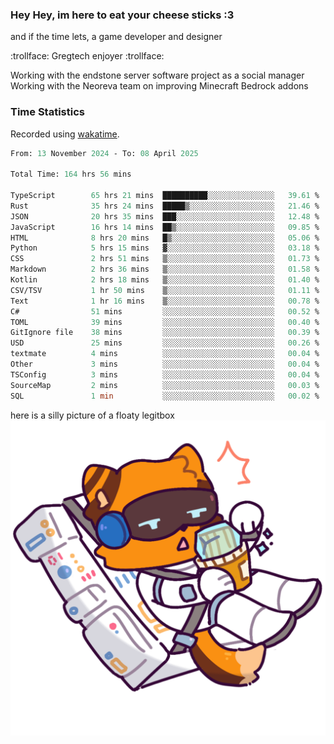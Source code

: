 ### Hey Hey, im here to eat your cheese sticks :3
and if the time lets, a game developer and designer

:trollface: Gregtech enjoyer :trollface:

Working with the endstone server software project as a social manager<br>
Working with the Neoreva team on improving Minecraft Bedrock addons

### Time Statistics
Recorded using [wakatime](https://wakatime.com).

<!--START_SECTION:waka-->

```ocaml
From: 13 November 2024 - To: 08 April 2025

Total Time: 164 hrs 56 mins

TypeScript        65 hrs 21 mins  ██████████░░░░░░░░░░░░░░░   39.61 %
Rust              35 hrs 24 mins  █████▒░░░░░░░░░░░░░░░░░░░   21.46 %
JSON              20 hrs 35 mins  ███░░░░░░░░░░░░░░░░░░░░░░   12.48 %
JavaScript        16 hrs 14 mins  ██▒░░░░░░░░░░░░░░░░░░░░░░   09.85 %
HTML              8 hrs 20 mins   █▒░░░░░░░░░░░░░░░░░░░░░░░   05.06 %
Python            5 hrs 15 mins   ▓░░░░░░░░░░░░░░░░░░░░░░░░   03.18 %
CSS               2 hrs 51 mins   ▒░░░░░░░░░░░░░░░░░░░░░░░░   01.73 %
Markdown          2 hrs 36 mins   ▒░░░░░░░░░░░░░░░░░░░░░░░░   01.58 %
Kotlin            2 hrs 18 mins   ▒░░░░░░░░░░░░░░░░░░░░░░░░   01.40 %
CSV/TSV           1 hr 50 mins    ▒░░░░░░░░░░░░░░░░░░░░░░░░   01.11 %
Text              1 hr 16 mins    ▒░░░░░░░░░░░░░░░░░░░░░░░░   00.78 %
C#                51 mins         ░░░░░░░░░░░░░░░░░░░░░░░░░   00.52 %
TOML              39 mins         ░░░░░░░░░░░░░░░░░░░░░░░░░   00.40 %
GitIgnore file    38 mins         ░░░░░░░░░░░░░░░░░░░░░░░░░   00.39 %
USD               25 mins         ░░░░░░░░░░░░░░░░░░░░░░░░░   00.26 %
textmate          4 mins          ░░░░░░░░░░░░░░░░░░░░░░░░░   00.04 %
Other             3 mins          ░░░░░░░░░░░░░░░░░░░░░░░░░   00.04 %
TSConfig          3 mins          ░░░░░░░░░░░░░░░░░░░░░░░░░   00.04 %
SourceMap         2 mins          ░░░░░░░░░░░░░░░░░░░░░░░░░   00.03 %
SQL               1 min           ░░░░░░░░░░░░░░░░░░░░░░░░░   00.02 %
```

<!--END_SECTION:waka-->

here is a silly picture of a floaty legitbox
![Silly legitbox](goobernoback_lower.png)
